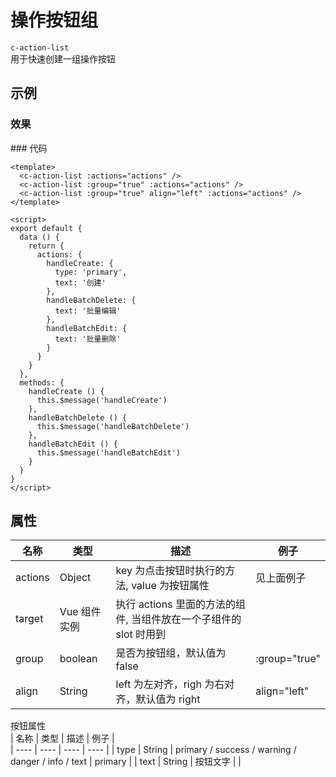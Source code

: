 # 操作按钮组

`c-action-list`  
用于快速创建一组操作按钮

## 示例

### 效果

<ClientOnly>
<Demo>
  <ActionListDemo />
</Demo>
</ClientOnly>
### 代码

```vue
<template>
  <c-action-list :actions="actions" />
  <c-action-list :group="true" :actions="actions" />
  <c-action-list :group="true" align="left" :actions="actions" />
</template>

<script>
export default {
  data () {
    return {
      actions: {
        handleCreate: {
          type: 'primary',
          text: '创建'
        },
        handleBatchDelete: {
          text: '批量编辑'
        },
        handleBatchEdit: {
          text: '批量删除'
        }
      }
    }
  },
  methods: {
    handleCreate () {
      this.$message('handleCreate')
    },
    handleBatchDelete () {
      this.$message('handleBatchDelete')
    },
    handleBatchEdit () {
      this.$message('handleBatchEdit')
    }
  }
}
</script>
```

## 属性

| 名称    | 类型         | 描述                                                              | 例子          |
| ------- | ------------ | ----------------------------------------------------------------- | ------------- |
| actions | Object       | key 为点击按钮时执行的方法, value 为按钮属性                      | 见上面例子    |
| target  | Vue 组件实例 | 执行 actions 里面的方法的组件, 当组件放在一个子组件的 slot 时用到 |               |
| group   | boolean      | 是否为按钮组，默认值为 false                                      | :group="true" |
| align   | String       | left 为左对齐，righ 为右对齐，默认值为 right                      | align="left"  |

按钮属性  
| 名称 | 类型 | 描述 | 例子 |  
| ---- | ---- | ---- | ---- |
| type | String | primary / success / warning / danger / info / text | primary |
| text | String | 按钮文字 | |
